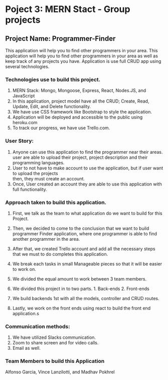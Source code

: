 # Poject 3: MERN Stact - Group projects

## Project Name: Programmer-Finder

This application will help you to find other programmers in your area.
This application will help you to find other programmers in your area as well as keep track of any projects you have.
Application is use full CRUD app using several technologies.

### Technologies use to build this project.
  1.  MERN Stack: Mongo, Mongoose, Express, React, Nodes.JS, and JavaScript
  2.  In this application, project model have all the CRUD; Create, Read, Update,
      Edit, and Delete functionality.
  3. We have use CSS framework like Bootstrap to style the application.
  4. Application will be deployed and accessible to the public using heroku.com
  5. To track our progress, we have use Trello.com.

### User Story:
  1.  Anyone can use this application to find the programmer near their areas.
      user are able to upload their project, project description and their programming languages.
  2.  User to not have to make account to use the application, but if user want to upload the projects  
      then, they must create an account.
  3.  Once, User created an account they are able to use this application with full functionality.


### Approach taken to build this application.
  1. First, we talk as the team to what application do we want to build for this Project.
  2. Then, we decided to come to the conclusion that we want to build programmer Finder application, where
     one programmer is able to find another programmer in the area.

  3. After that, we created Trello account and add all the necessary steps that we must to do completes this application.
  4. We break each tasks in small Manageable pieces so that it will be easier to work on.
  5. We divided the equal amount to work between 3 team members.
  6. We divided this project in to two parts.
    1. Back-ends
    2. Front-ends
  7. We build backends 1st with all the models, controller and CRUD routes.
  8. Lastly, we work on the front ends using react to build the front end application.s

### Communication methods:
  1. We have utilized Slacks communication.
  2. Zoom to share screen and for video calls.
  3. Email as well.


### Team Members to build this Application
  Alfonso Garcia, Vince Lanzilotti, and Madhav Pokhrel
